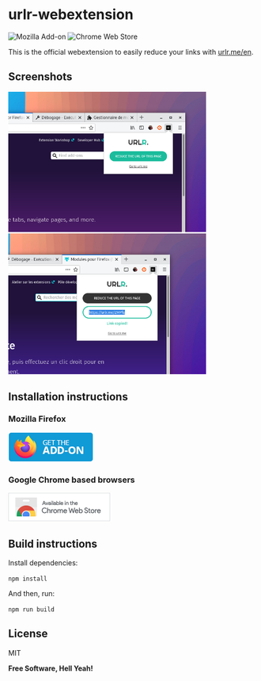# urlr-webextension

![Mozilla Add-on](https://img.shields.io/amo/users/urlr?label=Firefox%20users)
![Chrome Web Store](https://img.shields.io/chrome-web-store/users/akaigefigejahbihcinnkagmiajcfifd?label=Chrome%20users)

This is the official webextension to easily reduce your links with [urlr.me/en](https://urlr.me).

## Screenshots

<img src="data/screen1.png" alt="" width="400"/>

<img src="data/screen2.png" alt="" width="400"/>

## Installation instructions

### Mozilla Firefox

[![Foo](data/firefox-badge.png)](https://addons.mozilla.org/en-US/firefox/addon/urlr/)
    
### Google Chrome based browsers

[![Foo](data/chrome-badge.png)](https://chrome.google.com/webstore/detail/akaigefigejahbihcinnkagmiajcfifd/publish-accepted?authuser=1&hl=en)

## Build instructions

Install dependencies:

`npm install`

And then, run:

`npm run build`

## License

MIT

**Free Software, Hell Yeah!**
